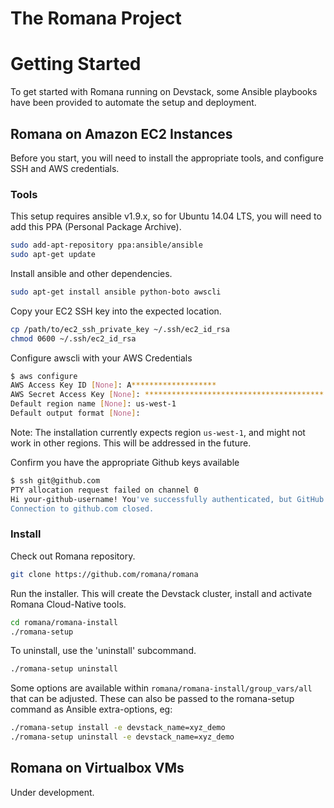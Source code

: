 # The Romana Project


# Getting Started

To get started with Romana running on Devstack, some Ansible playbooks have been provided to automate the setup and deployment.

## Romana on Amazon EC2 Instances

Before you start, you will need to install the appropriate tools, and configure SSH and AWS credentials.

### Tools

This setup requires ansible v1.9.x, so for Ubuntu 14.04 LTS, you will need to add this PPA (Personal Package Archive).
```bash
sudo add-apt-repository ppa:ansible/ansible
sudo apt-get update
```

Install ansible and other dependencies.

```bash
sudo apt-get install ansible python-boto awscli
```

Copy your EC2 SSH key into the expected location.
```bash
cp /path/to/ec2_ssh_private_key ~/.ssh/ec2_id_rsa
chmod 0600 ~/.ssh/ec2_id_rsa
```

Configure awscli with your AWS Credentials
```bash session
$ aws configure
AWS Access Key ID [None]: A*******************
AWS Secret Access Key [None]: ****************************************
Default region name [None]: us-west-1
Default output format [None]: 
```
Note: The installation currently expects region ``us-west-1``, and might not work in other regions.
This will be addressed in the future.

Confirm you have the appropriate Github keys available
```bash session
$ ssh git@github.com
PTY allocation request failed on channel 0
Hi your-github-username! You've successfully authenticated, but GitHub does not provide shell access.
Connection to github.com closed.
```

### Install

Check out Romana repository.
```bash
git clone https://github.com/romana/romana
```

Run the installer. This will create the Devstack cluster, install and activate Romana Cloud-Native tools.
```bash
cd romana/romana-install
./romana-setup
```

To uninstall, use the 'uninstall' subcommand.
```bash
./romana-setup uninstall
```

Some options are available within ``romana/romana-install/group_vars/all`` that can be adjusted.
These can also be passed to the romana-setup command as Ansible extra-options, eg:
```bash
./romana-setup install -e devstack_name=xyz_demo
./romana-setup uninstall -e devstack_name=xyz_demo
```

## Romana on Virtualbox VMs

Under development.


